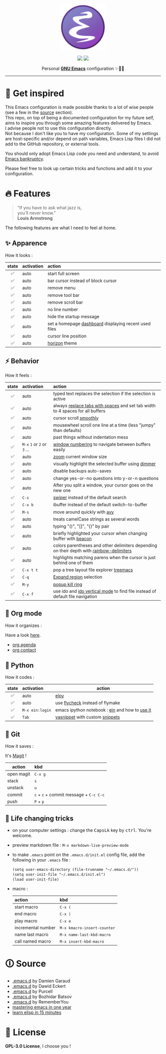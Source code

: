 <p align="center"><img src="./misc/emacs_icon.svg" width=150 heigth=150/></p>
<p align="center">
	<a href="https://www.gnu.org/software/emacs/"><img src="https://img.shields.io/badge/GNU%20Emacs-27.0.50-b48ead.svg?style=flat-square"/></a>
	<a href="https://orgmode.org/"><img src="https://img.shields.io/badge/org--mode-9.2.3-489a9f.svg?style=flat-square"/></a>
</p>
<p align="center">Personal <a href="https://www.gnu.org/software/emacs/"><b>GNU Emacs</b></a> configuration ✨🐂💫</p>

---

# 🚀 Get inspired

This Emacs configuration is made possible thanks to a lot of wise people (see a few in the [source](#source) section).  
This repo, on top of being a documented configuration for my future self, aims to inspire you through some amazing features delivered by Emacs.  
I advise people not to use this configuration directly.  
Not because I don't like you to have my configuration. Some of my settings are host-specific and/or depend on path variables, Emacs Lisp files I did not add to the GitHub repository, or external tools.  

You should only adopt Emacs Lisp code you need and understand, to avoid [Emacs bankruptcy](https://www.emacswiki.org/emacs/DotEmacsBankruptcy).  

Please feel free to look up certain tricks and functions and add it to your configuration.  

# 🔥 Features

>“If you have to ask what jazz is,  
>you’ll never know.”  
>**Louis Armstrong**

The following features are what I need to feel at home.

## ✨ Apparence

How it looks :

| state | activation | action                                                                                                      |
|:-----:|:---|:------------------------------------------------------------------------------------------------------------|
| ✅    | auto | start full screen                                                                                           |
| ✅    | auto | bar cursor instead of block cursor                                                                          |
| ✅    | auto | remove menu                                                                                                 |
| ✅    | auto | remove tool bar                                                                                             |
| ✅    | auto | remove scroll bar                                                                                           |
| ✅    | auto | no line number                                                                                              |
| ✅    | auto | hide the startup message                                                                                    |
| ✅    | auto | set a homepage [dashboard](https://github.com/emacs-dashboard/emacs-dashboard) displaying recent used files |
| ✅    | auto | cursor line position                                                                                        |
| ✅    | auto |[horizon](https://github.com/aodhneine/horizon-theme.el) theme                                              |

## ⚡ Behavior

How it feels :

| state | activation                  | action                                                                                                                                   |
|:-----:|:----------------------------|:-----------------------------------------------------------------------------------------------------------------------------------------|
| ✅    | auto                        | typed text replaces the selection if the selection is active                                                                             |
| ✅    | auto                        | always [replace tabs with spaces](https://www.youtube.com/watch?v=SsoOG6ZeyUI) and set tab width to 4 spaces for all buffers             |
| ✅    | auto                        | cursor scroll [smoothly](https://github.com/aspiers/smooth-scrolling)                                                                    |
| ✅    | auto                        | mousewheel scroll one line at a time (less "jumpy" than defaults)                                                                        |
| ✅    | auto                        | past things without indentation mess                                                                                                     |
| ✅    | `M-x` `1` or `2` or `3` ... | [window numbering](https://github.com/nschum/window-numbering.el) to navigate between buffers easily                                     |
| ✅    | auto                        | [zoom](https://github.com/gonewest818/dimmer.el) current window size                                                                     |
| ✅    | auto                        | visually highlight the selected buffer using [dimmer](https://github.com/gonewest818/dimmer.el)                                          |
| ✅    | auto                        | disable backups auto-saves                                                                                                               |
| ✅    | auto                        | change yes-or-no questions into y-or-n questions                                                                                         |
| ✅    | auto                        | After you split a window, your cursor goes on the new one                                                                                |
| ✅    | `C-s`                       | [swiper](https://github.com/abo-abo/swiper) instead of the default search                                                                |
| ✅    | `C-x b`                     | ibuffer instead of the default switch-to-buffer                                                                                          |
| ✅    | `M-s`                       | move around quickly with [avy](https://github.com/abo-abo/avy)                                                                           |
| ✅    | auto                        | treats camelCase strings as several words                                                                                                |
| ✅    | auto                        | typing "()", "[]", "{}" by pair                                                                                                          |
| ✅    | auto                        | briefly highlighted your cursor when changing buffer with [beacon](https://github.com/Malabarba/beacon)                                  |
| ✅    | auto                        | colors parentheses and other delimiters depending on their depth with [rainbow-delimiters](https://github.com/Fanael/rainbow-delimiters) |
| ✅    | auto                        | highlights matching parens when the cursor is just behind one of them                                                                    |
| ✅    | `C-x t t`                   | pop a tree layout file explorer [treemacs](https://github.com/Alexander-Miller/treemacs)                                                 |
| ✅    | `C-q`                       | [Expand region](https://github.com/magnars/expand-region.el) selection                                                                   |
| ✅    | `M-y`                       | [popup kill ring](https://github.com/waymondo/popup-kill-ring)                                                                           |
| ✅    | `C-x f`                     | use ido and [ido vertical mode](https://github.com/creichert/ido-vertical-mode.el) to find file instead of default file navigation       |
    
## 📑 Org mode

How it organizes :

Have a look [here](./programming_conf/org.md).

- [org agenda](https://blog.aaronbieber.com/2016/09/24/an-agenda-for-life-with-org-mode.html)
- [org contact](https://www.reddit.com/r/emacs/comments/8toivy/tip_how_to_manage_your_contacts_with_orgcontacts/)
  
## 🐍 Python

How it codes :

| state | activation      | action                                                                                                                                   |
|:-----:|:----------------|------------------------------------------------------------------------------------------------------------------------------------------|
| ✅    | auto            | [elpy](https://github.com/jorgenschaefer/elpy)                                                                                           |
| ✅    | auto            | use [flycheck](https://github.com/flycheck/flycheck) instead of flymake                                                                  |
| ✅    | `M-x ein:login` | emacs ipython notebook : [ein](https://github.com/millejoh/emacs-ipython-notebook) and how to [use it](/programming_conf/python_ein.md)  |
| ✅    | `Tab`           | [yasnippet](https://github.com/joaotavora/yasnippet) with custom [snippets](./snippets/python-mode)                                      |

## 💽 Git

How it saves :

It's [Magit](https://magit.vc/) !

| action     | kbd                                    |
|------------|:---------------------------------------|
| open magit | `C-x g`                                |
| stack      | `s`                                    |
| unstack    | `u`                                    |
| commit     | `c` + `c` + commit message + `C-c C-c` |
| push       | `P` + `p`                              |

## 🙌 Life changing tricks

- on your computer settings : change the <kbd>CapsLk</kbd> key by <kbd>ctrl</kbd>. You're welcome.
- preview markdown file : `M-x markdown-live-preview-mode`
- to make `.emacs` point on the `.emacs.d/init.el` config file, add the following in your `.emacs` file :

  ```lang-el
  (setq user-emacs-directory (file-truename "~/.emacs.d/"))
  (setq user-init-file "~/.emacs.d/init.el")
  (load user-init-file)
  ```
  
- macro :

    | action             | kbd                         |
    |--------------------|:----------------------------|
    | start macro        | `C-x (`                     |
    | end macro          | `C-x )`                     |
    | play macro         | `C-x e`                     |
    | incremental number | `M-x kmacro-insert-counter` |
    | name last macro    | `M-x name-last-kbd-macro`   |
    | call named macro   | `M-x insert-kbd-macro`      |

# 🛈 Source <a name="source"/>

- [.emacs.d](https://github.com/garaud/foggycowinn/tree/master/emacs) by Damien Garaud
- [.emacs.d](https://github.com/daedreth/UncleDavesEmacs) by Dawid Eckert
- [.emacs.d](https://github.com/purcell/emacs.d) by Purcell 
- [.emacs.d](https://github.com/bbatsov/emacs.d) by Bozhidar Batsov 
- [.emacs.d](https://github.com/rememberYou/.emacs.d) by RememberYou  
- [mastering emacs in one year](https://github.com/redguardtoo/mastering-emacs-in-one-year-guide/blob/master/guide-en.org)
- [learn elisp in 15 minutes](https://learnxinyminutes.com/docs/fr-fr/elisp-fr/)

# 📜 License

**GPL-3.0 License**, I choose you ! 
